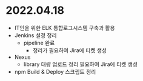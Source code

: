 # 2022.04.18

- IT인을 위한 ELK 통합로그시스템 구축과 활용
- Jenkins 설정 정리
	- pipeline 완료
	 	- 정리가 필요하여 Jira에 티켓 생성
- Nexus
	- library 대량 업로드 정리 필요하여 Jira에 티켓 생성
- npm Build & Deploy 스크립트 정리
